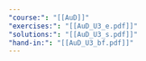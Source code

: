 ```yaml
---
"course:": "[[AuD]]"
"exercises:": "[[AuD_U3_e.pdf]]"
"solutions:": "[[AuD_U3_s.pdf]]"
"hand-in:": "[[AuD_U3_bf.pdf]]"
---
```

